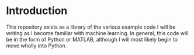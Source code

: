 # Introduction
This repository exists as a library of the various example code I will be writing as I become familiar with machine learning. In general, this code will be in the form of Python or MATLAB, although I will most likely begin to move wholly into Python. 
